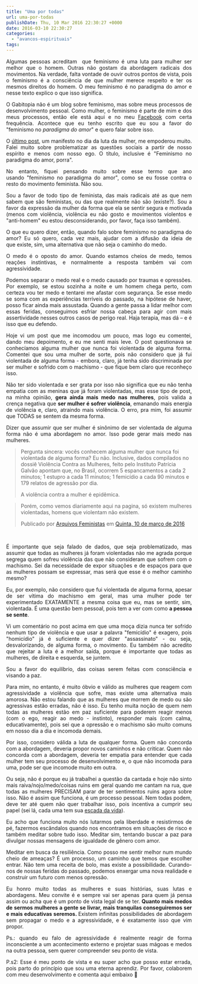```yaml
---
title: "Uma por todas"
url: uma-por-todas
publishDate: Thu, 10 Mar 2016 22:30:27 +0000
date: 2016-03-10 22:30:27
categories: 
  - "avancos-espirituais"
tags: 
---
```

<p style="text-align: justify;">Algumas pessoas acreditam  que feminismo é uma luta para mulher ser melhor que o homem. Outras não gostam da abordagem radicais dos movimentos. Na verdade, falta vontade de ouvir outros pontos de vista, pois o feminismo é a consciência de que mulher merece respeito e ter os mesmos direitos do homem. O meu feminismo é no paradigma do amor e nesse texto explico o que isso significa.</p>
<p style="text-align: justify;"><!--more--></p>
<p style="text-align: justify;">O Gabitopia não é um blog sobre feminismo, mas sobre meus processos de desenvolvimento pessoal. Como mulher, o feminismo é parte de mim e dos meus processos, então ele está aqui e no meu <a href="http://www.fb.com/GabitopiaBlog" target="_blank">Facebook</a> com certa frequência. Acontece que eu tenho escrito que eu sou a favor do "feminismo no <em>paradigma do amor</em>" e quero falar sobre isso.</p>
<p style="text-align: justify;">O <a href="http://www.gabi.blog.br/2016/03/feminismo-no-paradigma-do-amor-porra/" target="_blank">último post</a>, um manifesto no dia da luta da mulher, me empoderou muito. Falei muito sobre problematizar as questões sociais a partir de nosso espírito e menos com nosso ego. O título, inclusive é "Feminismo no paradigma do amor, porra".</p>
<p style="text-align: justify;">No entanto, fiquei pensando muito sobre esse termo que ano usando "feminismo no paradigma do amor", como se eu fosse contra o resto do movimento feminista. Não sou.</p>
<p style="text-align: justify;">Sou a favor de todo tipo de feminista, das mais radicais até as que nem sabem que são feministas, ou das que realmente não são (existe?). Sou a favor da expressão da mulher da forma que ela se sentir segura e motivada (menos com violência, violência eu não gosto e movimentos violentos e "anti-homem" eu estou desconsiderando, por favor, faça isso também).</p>
<p style="text-align: justify;">O que eu quero dizer, então, quando falo sobre feminismo no paradigma do amor? Eu só quero, cada vez mais, ajudar com a difusão da ideia de que existe, sim, uma alternativa que não seja o caminho do medo.</p>
<p style="text-align: justify;">O medo é o oposto do amor. Quando estamos cheios de medo, temos reações instintivas, e normalmente a resposta também vai com agressividade.</p>
<p style="text-align: justify;">Podemos separar o medo real e o medo causado por traumas e opressões. Por exemplo, se estou sozinha a noite e um homem chega perto, com certeza vou ter medo e tentarei me afastar com segurança. Se esse medo se soma com as experiências terríveis do passado, na hipótese de haver, posso ficar ainda mais assustada. Quando a gente passa a lidar melhor com essas feridas, conseguimos esfriar nossa cabeça para agir com mais assertividade nesses outros casos de perigo real. Haja terapia, mas dá – e é isso que eu defendo.</p>
<p style="text-align: justify;">Hoje vi um post que me incomodou um pouco, mas logo eu comentei, dando meu depoimento, e eu me senti mais leve. O post questionava se conhecíamos alguma mulher que nunca foi violentada de alguma forma. Comentei que sou uma mulher de sorte, pois não considero que já fui violentada de alguma forma - embora, claro, já tenha sido discriminada por ser mulher e sofrido com o machismo - que fique bem claro que reconheço isso.</p>
<p style="text-align: justify;">Não ter sido violentada e ser grata por isso não significa que eu não tenha empatia com as meninas que já foram violentadas, mas esse tipo de post, na minha opinião, <strong>gera ainda mais medo nas mulheres</strong>, pois valida a crença negativa que <strong>ser mulher é sofrer violência</strong>, emanando mais energia de violência e, claro, atraindo mais violência. O erro, pra mim, foi assumir que TODAS se sentem da mesma forma.</p>
<p style="text-align: justify;">Dizer que assumir que ser mulher é sinônimo de ser violentada de alguma forma não é uma abordagem no amor. Isso pode gerar mais medo nas mulheres.</p>

<div id="fb-root" style="text-align: justify;"></div>
<blockquote>
<div>

Pergunta sincera: vocês conhecem alguma mulher que nunca foi violentada de alguma forma? Eu não. Inclusive, dados compilados no dossiê Violência Contra as Mulheres, feito pelo Instituto Patrícia Galvão apontam que, no Brasil, ocorrem 5 espancamentos a cada 2 minutos; 1 estupro a cada 11 minutos; 1 femicídio a cada 90 minutos e 179 relatos de agressão por dia.

A violência contra a mulher é epidêmica.

</div></blockquote>
<p style="text-align: justify;"><script>// <![CDATA[
(function(d, s, id) { var js, fjs = d.getElementsByTagName(s)[0]; if (d.getElementById(id)) return; js = d.createElement(s); js.id = id; js.src = "//connect.facebook.net/pt_BR/sdk.js#xfbml=1&version=v2.3"; fjs.parentNode.insertBefore(js, fjs);}(document, 'script', 'facebook-jssdk'));
// ]]></script></p>

<div class="fb-post" style="text-align: justify;" data-href="https://www.facebook.com/arquivosfeministas/posts/1720028181553779:0" data-width="500">
<div class="fb-xfbml-parse-ignore">
<blockquote cite="https://www.facebook.com/arquivosfeministas/posts/1720028181553779:0">Porém, como vemos diariamente aqui na pagina, só existem mulheres violentadas, homens que violentam não existem.

Publicado por <a href="https://www.facebook.com/arquivosfeministas/">Arquivos Feministas</a> em <a href="https://www.facebook.com/arquivosfeministas/posts/1720028181553779:0">Quinta, 10 de março de 2016</a></blockquote>
&nbsp;

</div>
</div>
<p style="text-align: justify;">É importante que seja falado de dados, que seja problematizado, mas assumir que todas as mulheres já foram violentadas não me agrada porque segrega quem sofreu violência das que não consideram que sofrem com o machismo. Sei da necessidade de expor situações e de espaços para que as mulheres possam se expressar, mas será que esse é o melhor caminho mesmo?</p>
<p style="text-align: justify;">Eu, por exemplo, não considero que fui violentada de alguma forma, apesar de ser vítima do machismo em geral, mas uma mulher pode ter experimentado EXATAMENTE a mesma coisa que eu, mas se sentir, sim, violentada. É uma questão bem pessoal, pois tem a ver com como <strong>a pessoa se sente</strong>.</p>
<p style="text-align: justify;">Vi um comentário no post acima em que uma moça dizia nunca ter sofrido nenhum tipo de violência e que usar a palavra "femicídio" é exagero, pois "homicídio" já é suficiente e quer dizer "assassinato" - ou seja, desvalorizando, de alguma forma, o movimento. Eu também não acredito que rejeitar a luta é a melhor saída, porque é importante que todas as mulheres, de direita e esquerda, se juntem.</p>
<p style="text-align: justify;">Sou a favor do equilíbrio, das coisas serem feitas com consciência e visando a paz.</p>
<p style="text-align: justify;">Para mim, no entanto, é muito óbvio e válido as mulheres que reagem com agressividade a violência que sofre, mas existe uma alternativa mais amorosa. Não estou falando que as mulheres que morrem de medo ou são agressivas estão erradas, não é isso. Eu tenho muita noção de quem nem todas as mulheres estão em paz suficiente para poderem reagir menos (com o ego, reagir ao medo - instinto), responder mais (com calma, educativamente), pois sei que a opressão e o machismo são muito comuns em nosso dia a dia e incomoda demais.</p>
<p style="text-align: justify;">Por isso, considero válida a luta de qualquer forma. Quem não concorda com a abordagem, deveria propor novos caminhos e não criticar. Quem não concorda com a abordagem, deveria ter empatia para entender que cada mulher tem seu processo de desenvolvimento e, o que não incomoda para uma, pode ser que incomode muito em outra.</p>
<p style="text-align: justify;">Ou seja, não é porque eu já trabalhei a questão da cantada e hoje não sinto mais raiva/nojo/medo/coisas ruins em geral quando me cantam na rua, que todas as mulheres PRECISAM parar de ter sentimentos ruins agora sobre isso. Não é assim que funciona, é um processo pessoal. Nem todas podem, deve ter até quem não quer trabalhar isso, pois incentiva a cumprir seu papel (sei lá, cada uma tem sua <a href="http://www.gabi.blog.br/2016/02/escadas-da-vida/" target="_blank">escada da vida</a>).</p>
<p style="text-align: justify;">Eu acho que funciona muito nós lutarmos pela liberdade e resistirmos de pé, fazermos escândalos quando nos encontramos em situações de risco e também meditar sobre tudo isso. Meditar sim, tentando buscar a paz para divulgar nossas mensagens de igualdade de gênero com amor.</p>
<p style="text-align: justify;">Meditar em busca da resiliência. Como posso me sentir melhor num mundo cheio de ameaças? É um processo, um caminho que temos que escolher entrar. Não tem uma receita de bolo, mas existe a possibilidade. Curando-nos de nossas feridas do passado, podemos enxergar uma nova realidade e construir um futuro com menos opressão.</p>
<p style="text-align: justify;">Eu honro muito todas as mulheres e suas histórias, suas lutas e abordagens. Meu convite é e sempre vai ser apenas para quem já pensa assim ou acha que é um ponto de vista legal de se ter. <strong>Quanto mais medos de sermos mulheres a gente se livrar, mais tranquilas conseguiremos ser e mais educativas seremos. </strong>Existem infinitas possibilidades de abordagem sem propagar o medo e a agressividade, e é exatamente isso que vim propor.</p>
<p style="text-align: justify;"></p>
<p style="text-align: justify;"></p>
<p style="text-align: justify;"></p>
<p style="text-align: justify;">Ps.: quando eu falo de agressividade é realmente reagir de forma inconsciente a um acontecimento externo e projetar suas mágoas e medos na outra pessoa, sem querer compreender seu ponto de vista.</p>
<p style="text-align: justify;">P.s2: Esse é meu ponto de vista e eu super acho que posso estar errada, pois parto do princípio que sou uma eterna aprendiz. Por favor, colaborem com meu desenvolvimento e comenta aqui embaixo 🙂</p>
<p style="text-align: justify;"></p>
<p style="text-align: justify;"></p>
<p style="text-align: justify;"></p>
<p style="text-align: justify;"></p>
<p style="text-align: justify;"></p>
